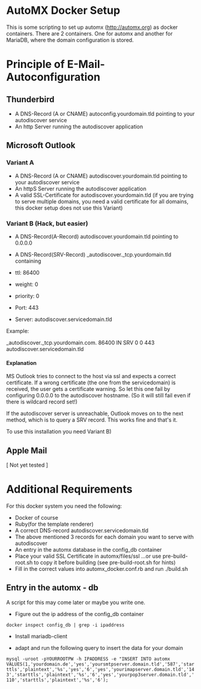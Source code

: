 # AutoMX Docker Setup

This is some scripting to set up automx (http://automx.org) as docker containers. 
There are 2 containers. One for automx and another for MariaDB, where the domain
configuration is stored.

# Principle of E-Mail-Autoconfiguration

## Thunderbird

* A DNS-Record (A or CNAME) autoconfig.yourdomain.tld pointing to your autodiscover service
* An http Server running the autodiscover application

## Microsoft Outlook

### Variant A

* A DNS-Record (A or CNAME) autodiscover.yourdomain.tld pointing to your autodiscover service
* An httpS Server running the autodiscover application
* A valid SSL-Certificate for autodiscover.yourdomain.tld (if you are trying to serve 
  multiple domains, you need a valid certificate for all domains, this docker setup does not use this Variant)

### Variant B (Hack, but easier)

* A DNS-Record(A-Record) autodiscover.yourdomain.tld pointing to 0.0.0.0
* A DNS-Record(SRV-Record) _autodiscover._tcp.yourdomain.tld containing

* ttl:			86400
* weight:			0
* priority:		0
* Port:			443
* Server:			autodiscover.servicedomain.tld

Example: 

_autodiscover._tcp.yourdomain.com. 86400  IN  SRV  0  0  443  autodiscover.servicedomain.tld

#### Explanation

MS Outlook tries to connect to the host via ssl and expects a correct certificate. If a wrong
certificate (the one from the servicedomain) is received, the user gets a certificate warning.
So let this one fail by configuring 0.0.0.0 to the autodiscover hostname. (So it will still 
fail even if there is wildcard record set!)

If the autodiscover server is unreachable, Outlook moves on to the next method, which is 
to query a SRV record. This works fine and that's it.

To use this installation you need Variant B)

## Apple Mail 

[ Not yet tested ]

# Additional Requirements

For this docker system you need the following:

* Docker of course
* Ruby(for the template renderer)
* A correct DNS-record autodiscover.servicedomain.tld
* The above mentioned 3 records for each domain you want to serve with autodiscover
* An entry in the automx database in the config_db container
* Place your valid SSL Certificate in automx/files/ssl
  ...or use pre-build-root.sh to copy it before building
  (see pre-build-root.sh for hints)
* Fill in the correct values into automx_docker.conf.rb and run ./build.sh

## Entry in the automx - db

A script for this may come later or maybe you write one.

* Figure out the ip address of the config_db container
 
```docker inspect config_db | grep -i ipaddress```

* Install mariadb-client

* adapt and run the following query to insert the data for your domain

```mysql -uroot -pYOURROOTPW -h IPADDRESS -e "INSERT INTO automx VALUES(1,'yourdomain.de','yes','yoursmtpserver.domain.tld','587','starttls','plaintext','%s','yes','6','yes','yourimapserver.domain.tld','143','starttls','plaintext','%s','6','yes','yourpop3server.domain.tld','110','starttls','plaintext','%s','6');```
